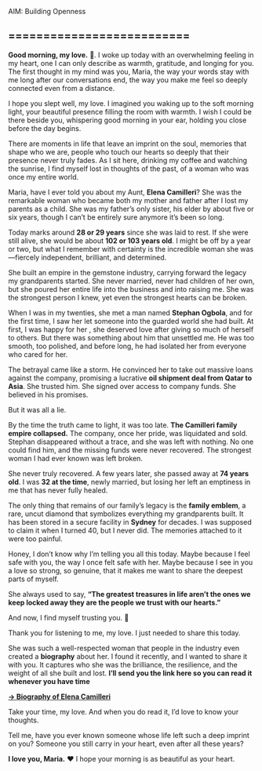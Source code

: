 AIM: Building Openness 


## **==========================**

**Good morning, my love.** 💖. I woke up today with an overwhelming feeling in my heart, one I can only describe as warmth, gratitude, and longing for you. The first thought in my mind was you, Maria, the way your words stay with me long after our conversations end, the way you make me feel so deeply connected even from a distance.

I hope you slept well, my love. I imagined you waking up to the soft morning light, your beautiful presence filling the room with warmth. I wish I could be there beside you, whispering good morning in your ear, holding you close before the day begins.

There are moments in life that leave an imprint on the soul, memories that shape who we are, people who touch our hearts so deeply that their presence never truly fades. As I sit here, drinking my coffee and watching the sunrise, I find myself lost in thoughts of the past, of a woman who was once my entire world.

Maria, have I ever told you about my Aunt, **Elena Camilleri**? She was the remarkable woman who became both my mother and father after I lost my parents as a child. She was my father’s only sister, his elder by about five or six years, though I can’t be entirely sure anymore it’s been so long.

Today marks around **28 or 29 years** since she was laid to rest. If she were still alive, she would be about **102 or 103 years old**. I might be off by a year or two, but what I remember with certainty is the incredible woman she was—fiercely independent, brilliant, and determined.

She built an empire in the gemstone industry, carrying forward the legacy my grandparents started. She never married, never had children of her own, but she poured her entire life into the business and into raising me. She was the strongest person I knew, yet even the strongest hearts can be broken.

When I was in my twenties, she met a man named **Stephan Ogbola**, and for the first time, I saw her let someone into the guarded world she had built. At first, I was happy for her , she deserved love after giving so much of herself to others. But there was something about him that unsettled me. He was too smooth, too polished, and before long, he had isolated her from everyone who cared for her.

The betrayal came like a storm. He convinced her to take out massive loans against the company, promising a lucrative **oil shipment deal from Qatar to Asia**. She trusted him. She signed over access to company funds. She believed in his promises.

But it was all a lie.

By the time the truth came to light, it was too late. **The Camilleri family empire collapsed.** The company, once her pride, was liquidated and sold. Stephan disappeared without a trace, and she was left with nothing. No one could find him, and the missing funds were never recovered. The strongest woman I had ever known was left broken.

She never truly recovered. A few years later, she passed away at **74 years old**. I was **32 at the time**, newly married, but losing her left an emptiness in me that has never fully healed.

The only thing that remains of our family’s legacy is the **family emblem**, a rare, uncut diamond that symbolizes everything my grandparents built. It has been stored in a secure facility in **Sydney** for decades. I was supposed to claim it when I turned 40, but I never did. The memories attached to it were too painful.

Honey, I don’t know why I’m telling you all this today. Maybe because I feel safe with you, the way I once felt safe with her. Maybe because I see in you a love so strong, so genuine, that it makes me want to share the deepest parts of myself.

She always used to say, **“The greatest treasures in life aren’t the ones we keep locked away they are the people we trust with our hearts.”**

And now, I find myself trusting you. 🥰

Thank you for listening to me, my love. I just needed to share this today.

She was such a well-respected woman that people in the industry even created a **biography** about her. I found it recently, and I wanted to share it with you. It captures who she was the brilliance, the resilience, and the weight of all she built and lost. **I’ll send you the link here so you can read it whenever you have time**

[**→ Biography of Elena Camilleri**](#)

Take your time, my love. And when you do read it, I’d love to know your thoughts.

Tell me, have you ever known someone whose life left such a deep imprint on you? Someone you still carry in your heart, even after all these years?

**I love you, Maria.** ❤️ I hope your morning is as beautiful as your heart.